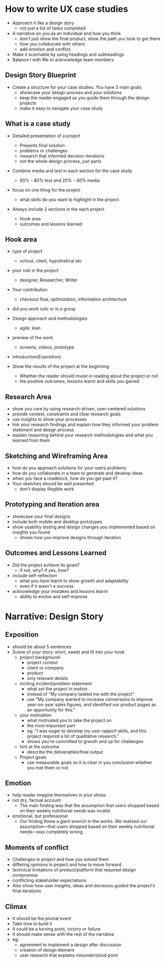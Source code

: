 # How to write UX case studies

- Approach it like a design story
  - not just a list of tasks completed
- A narrative on you as an individual and how you think
  - don't just show the final product, show the path you took to get there
  - how you collaborate with others
  - add emotion and conflict
- Make it scannable by using headings and subheadings
- Balance I with We to acknowledge team members

## Design Story Blueprint

- Create a structure for your case studies. You have 3 main goals
  - showcase your design process and your solutions
  - keep the reader engaged as you guide them through the design projects
  - make it easy to navigate your case study


## What is a case study

- Detailed presentation of a project
  - Presents final solution
  - problems or challenges
  - research that informed decision iterations
  - not the whole design process, just parts

- Combine media and text in each section for the case study
  - 60% - 80% text and 20% - 40% media
- focus on one thing for the project 
  - what skills do you want to highlight in the project
- Always include 2 sections in the each project
  - Hook area
  - outcomes and lessons learned


## Hook area

- type of project
  - school, client, hypothetical etc
- your role in the project
  - designer, Researcher, Writer
- Your contribution
  - checkout flow, optimization, information architecture
- did you work solo or in a group
- Design approach and methodologies
  - agile, lean
- preview of the work
  - screens, videos, prototype
- Introduction(Exposition)


- Show the results of the project at the beginning
  - Whether the reader should invest in reading about the project or not
  - the positive outcomes, lessons learnt and skills you gained


## Research Area

- show you care by using research-driven, user-centered solutions
- provide context, constraints and clear research goals
- use insights to show your processes
- link your research findings and explain how they informed your problem statement and design process
- explain reasoning behind your research methodologies and what you learned from them


## Sketching and Wireframing Area

- how do you approach solutions for your users problems
- how do you collaborate in a team to generate and develop ideas
- when you face a roadblock, how do you get past it?
- Your sketches should be well presented
  - don't display illegible work


## Prototyping and Iteration area

- showcase your final designs
- include both mobile and desktop prototypes
- show usability testing and design changes you implemented based on insights you found
  - shows how you improve designs through iteration


## Outcomes and Lessons Learned

- Did the project achieve its goals?
  - if not, why? if yes, how?
- include self-reflection
  - what you have learnt to show growth and adaptability
  - even if it wasn't a success
- acknowledge your mistakes and lessons learnt
  - ability to evolve and self-improve
  

# Narrative: Design Story

## Exposition

- should be about 5 sentences
- Scene of your story: short, sweet and fit into your hook
  - project background:
    - project context
    - client or company
    - product
    - only relevant details
  - inciting incident/problem statement
    - what set the project in motion
    - instead of "My company tasked me with the project"
    - use "My company wanted to increase conversions to improve year-on-year sales figures, and identified our product pages as an opportunity for this."
  - your motivation
    - what motivated you to take the project on
    - the most important part
    - eg: "I was eager to develop my user rapport skills, and this project required a lot of qualitative research."
    - shows you're committed to grwoth and up for challenges
  - hint at the outcome
    - describe the deliverables/final output
  - Project goals
    - use measurable goals so it is clear in you conclusion whether you met them or not


## Emotion

- help reader imagine themselves in your shoes
- not dry, factual account
  - The main finding was that the assumption that users shopped based on their weekly nutritional needs was invalid.
- emotional, but professional
  - Our finding threw a giant wrench in the works. We realized our assumption—that users shopped based on their weekly nutritional needs—was completely wrong.


## Moments of conflict

- Challenges in project and how you solved them
- differing opinions in project and how to move forward
- technical limitations of product/platform that required design compromise
- conflicting stakeholder expectations
- Also show how user insights, ideas and decisions guided the project's final iterations 

## Climax

- It should be the pivotal event
- Take time to build it
- It could be a turning point, victory or failure
- It should make sense with the rest of the narrative
- eg:
  - agreement to implement a design after discussion
  - creation of design element
  - user research that explains misunderstood point